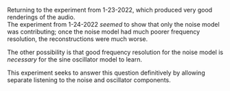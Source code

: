Returning to the experiment from 1-23-2022, which produced very good renderings of the audio.  
The experiment from 1-24-2022 *seemed* to show that only the noise model was contributing;  once the
noise model had much poorer frequency resolution, the reconstructions were much worse.

The other possibility is that good frequency resolution for the noise model is *necessary* for the
sine oscillator model to learn.

This experiment seeks to answer this question definitively by allowing separate listening to the 
noise and oscillator components.